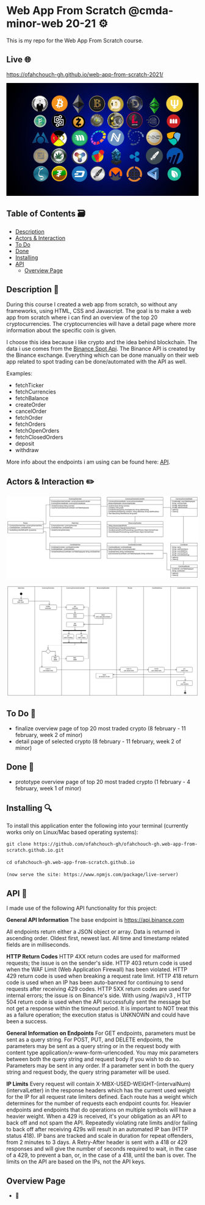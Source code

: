 # Web App From Scratch @cmda-minor-web 20-21 ⚙️

This is my repo for the Web App From Scratch course.

## Live :globe_with_meridians:
https://ofahchouch-gh.github.io/web-app-from-scratch-2021/

<p align="center">
  <img src="others/docs/imgs/cryptowallpaper.jpg" />
</p>

## Table of Contents 🗃
* [Description](#description-)
* [Actors & Interaction](#actors--interaction-pencil2)
* [To Do](#to-do-construction)
* [Done](#done-construction_worker)
* [Installing](#installing-)
* [API](#api-)
    * [Overview Page](#overview-page)

## Description 📝
During this course I created a web app from scratch, so without any frameworks, using HTML, CSS and Javascript. The goal is to make a web app from scratch where
i can find an overview of the top 20 cryptocurrencies. The cryptocurrencies will have a detail page where more information about the specific coin is given. 

I choose this idea because i like crypto and the idea behind blockchain. The data i use comes from the [Binance Spot Api](https://github.com/binance/binance-spot-api-docs/blob/master/rest-api.md).
The Binance API is created by the Binance exchange. Everything which can be done manually on their web app related to spot trading can be done/automated with the API as well.

Examples:

- fetchTicker
- fetchCurrencies
- fetchBalance
- createOrder
- cancelOrder
- fetchOrder
- fetchOrders
- fetchOpenOrders
- fetchClosedOrders
- deposit
- withdraw

More info about the endpoints i am using can be found here: [API](#api-).

## Actors & Interaction :pencil2:
<!-- 
Nog aan te passen in klassen diagram, opnieuw een check doen.. -->
<p align="center">
  <img src="others/docs/imgs/actors.png" />
</p>

<p align="center">
  <img src="others/docs/imgs/interaction.png" />
</p>

## To Do :construction:
- finalize overview page of top 20 most traded crypto (8 february - 11 february, week 2 of minor)
- detail page of selected crypto (8 february - 11 february, week 2 of minor)

## Done :construction_worker:
- prototype overview page of top 20 most traded crypto (1 february - 4 february, week 1 of minor)

## Installing 🔍
To install this application enter the following into your terminal (currently works only on Linux/Mac based operating systems):
```
git clone https://github.com/ofahchouch-gh/ofahchouch-gh.web-app-from-scratch.github.io.git

cd ofahchouch-gh.web-app-from-scratch.github.io

(now serve the site: https://www.npmjs.com/package/live-server)
```

## API 🐒
I made use of the following API functionality for this project:

**General API Information**
The base endpoint is https://api.binance.com

All endpoints return either a JSON object or array.
Data is returned in ascending order. Oldest first, newest last.
All time and timestamp related fields are in milliseconds.

**HTTP Return Codes**
HTTP 4XX return codes are used for malformed requests; the issue is on the sender's side.
HTTP 403 return code is used when the WAF Limit (Web Application Firewall) has been violated.
HTTP 429 return code is used when breaking a request rate limit.
HTTP 418 return code is used when an IP has been auto-banned for continuing to send requests after receiving 429 codes.
HTTP 5XX return codes are used for internal errors; the issue is on Binance's side.
With using /wapi/v3 , HTTP 504 return code is used when the API successfully sent the message but not get a response within the timeout period. It is important to NOT treat this as a failure operation; the execution status is UNKNOWN and could have been a success.

**General Information on Endpoints**
For GET endpoints, parameters must be sent as a query string.
For POST, PUT, and DELETE endpoints, the parameters may be sent as a query string or in the request body with content type application/x-www-form-urlencoded. You may mix parameters between both the query string and request body if you wish to do so.
Parameters may be sent in any order.
If a parameter sent in both the query string and request body, the query string parameter will be used.

**IP Limits**
Every request will contain X-MBX-USED-WEIGHT-(intervalNum)(intervalLetter) in the response headers which has the current used weight for the IP for all request rate limiters defined.
Each route has a weight which determines for the number of requests each endpoint counts for. Heavier endpoints and endpoints that do operations on multiple symbols will have a heavier weight.
When a 429 is received, it's your obligation as an API to back off and not spam the API.
Repeatedly violating rate limits and/or failing to back off after receiving 429s will result in an automated IP ban (HTTP status 418).
IP bans are tracked and scale in duration for repeat offenders, from 2 minutes to 3 days.
A Retry-After header is sent with a 418 or 429 responses and will give the number of seconds required to wait, in the case of a 429, to prevent a ban, or, in the case of a 418, until the ban is over.
The limits on the API are based on the IPs, not the API keys.

## Overview Page
- :construction:

